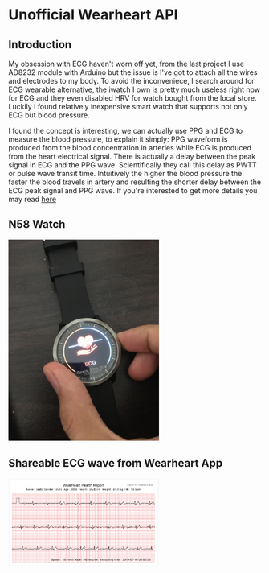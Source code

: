 Unofficial Wearheart API
=====

## Introduction
My obsession with ECG haven't worn off yet, from the last project I use AD8232 module with Arduino but the issue is I've got to attach all the wires and electrodes to my body. To avoid the inconveniece, I search around for ECG wearable alternative, the iwatch I own is pretty much useless right now for ECG and they even disabled HRV for watch bought from the local store. Luckily I found relatively inexpensive smart watch that supports not only ECG but blood pressure.

I found the concept is interesting, we can actually use PPG and ECG to measure the blood pressure, to explain it simply: PPG waveform is produced from the blood concentration in arteries while ECG is produced from the heart electrical signal. There is actually a delay between the peak signal in ECG and the PPG wave. Scientifically they call this delay as PWTT or pulse wave transit time. Intuitively the higher the blood pressure the faster the blood travels in artery and resulting the shorter delay between the ECG peak signal and PPG wave. If you're interested to get more details you may read [here](https://eu.nihonkohden.com/en/innovativetechnologies/pwtt/howitworks.html)


## N58 Watch

<img width=300 src="images/IMG_2572.JPG?raw=true"/>

## Shareable ECG wave from Wearheart App
<img width=300 src="images/6.png?raw=true"/>
